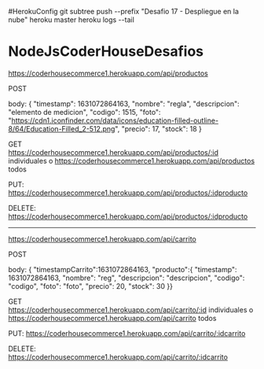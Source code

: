 #HerokuConfig
git subtree push --prefix "Desafio 17 - Despliegue en la nube"  heroku master
heroku logs --tail 
# NodeJsCoderHouseDesafios

https://coderhousecommerce1.herokuapp.com/api/productos

POST 

body:
{
    "timestamp": 1631072864163,
    "nombre": "regla",
    "descripcion": "elemento de medicion",
    "codigo": 1515,
    "foto": "https://cdn1.iconfinder.com/data/icons/education-filled-outline-8/64/Education-Filled_2-512.png",
    "precio": 17,
    "stock": 18
}

GET  
https://coderhousecommerce1.herokuapp.com/api/productos/:id individuales
o
https://coderhousecommerce1.herokuapp.com/api/productos todos

PUT:
https://coderhousecommerce1.herokuapp.com/api/productos/:idproducto

DELETE:
https://coderhousecommerce1.herokuapp.com/api/productos/:idproducto

-------------------

https://coderhousecommerce1.herokuapp.com/api/carrito

POST 

body:
{
		"timestampCarrito":1631072864163,
		"producto":{
			"timestamp": 1631072864163,
			"nombre": "reg",
			"descripcion": "descripcion",
			"codigo": "codigo",
			"foto": "foto",
			"precio": 20,
			"stock": 30
	}}

GET  
https://coderhousecommerce1.herokuapp.com/api/carrito/:id individuales
o
https://coderhousecommerce1.herokuapp.com/api/carrito todos

PUT:
https://coderhousecommerce1.herokuapp.com/api/carrito/:idcarrito

DELETE:
https://coderhousecommerce1.herokuapp.com/api/carrito/:idcarrito


